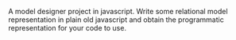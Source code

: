 A model designer project in javascript. Write some relational model representation in plain old javascript and obtain the programmatic representation for your code to use.

